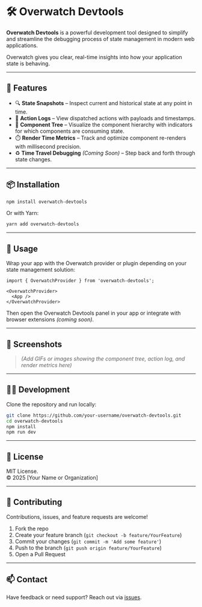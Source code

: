 # 🛠️ Overwatch Devtools

**Overwatch Devtools** is a powerful development tool designed to simplify and streamline the debugging process of state management in modern web applications.

Overwatch gives you clear, real-time insights into how your application state is behaving.

---

## 🚀 Features

- 🔍 **State Snapshots** – Inspect current and historical state at any point in time.
- 📜 **Action Logs** – View dispatched actions with payloads and timestamps.
- 🌲 **Component Tree** – Visualize the component hierarchy with indicators for which components are consuming state.
- ⏱️ **Render Time Metrics** – Track and optimize component re-renders with millisecond precision.
- ♻️ **Time Travel Debugging** *(Coming Soon)* – Step back and forth through state changes.

---

## 📦 Installation

```bash
npm install overwatch-devtools
```

Or with Yarn:

```bash
yarn add overwatch-devtools
```

---

## 🧩 Usage

Wrap your app with the Overwatch provider or plugin depending on your state management solution:

```tsx
import { OverwatchProvider } from 'overwatch-devtools';

<OverwatchProvider>
  <App />
</OverwatchProvider>
```

Then open the Overwatch Devtools panel in your app or integrate with browser extensions *(coming soon)*.

---

## 📸 Screenshots

> _(Add GIFs or images showing the component tree, action log, and render metrics here)_

---

## 🧑‍💻 Development

Clone the repository and run locally:

```bash
git clone https://github.com/your-username/overwatch-devtools.git
cd overwatch-devtools
npm install
npm run dev
```

---

## 📄 License

MIT License.  
© 2025 [Your Name or Organization]

---

## 🙌 Contributing

Contributions, issues, and feature requests are welcome!

1. Fork the repo
2. Create your feature branch (`git checkout -b feature/YourFeature`)
3. Commit your changes (`git commit -m 'Add some feature'`)
4. Push to the branch (`git push origin feature/YourFeature`)
5. Open a Pull Request

---

## 📫 Contact

Have feedback or need support? Reach out via [issues](https://github.com/your-username/overwatch-devtools/issues).
